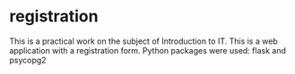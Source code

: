 # registration
This is a practical work on the subject of Introduction to IT. This is a web application with a registration form. Python packages were used: flask and psycopg2
